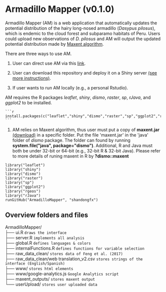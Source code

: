 Armadillo Mapper (v0.1.0)
=========================

Armadillo Mapper (AM) is a web application that automatically updates
the potential distribution of the hairy long-nosed armadillo (*Dasypus
pilosus*), which is endemic to the cloud forest and subparamo habitats
of Peru. Users could upload new observations of *D. pilosus* and AM will
output the updated potential distribution made by [Maxent
algorithm](version%203.3.3k;%20https://biodiversityinformatics.amnh.org/open_source/maxent/).

There are three ways to use AM.

1.  User can direct use AM via this
    [link](http://armadillomapper.fengxiao.info).

2.  User can download this repository and deploy it on a Shiny server
    [(see more instructions)](https://shiny.rstudio.com/deploy/).

3.  If user wants to run AM locally (e.g., a personal Rstudio).


AM requires the R packages *leaflet*, *shiny*, *dismo*,
    *raster*, *sp*, *rJava*, and *ggplot2* to be installed.

    ```r
    install.packages(c("leaflet","shiny","dismo","raster","sp","ggplot2","rgeos","rJava"))
    ```

1.  AM relies on Maxent algorithm, thus user must put a copy of
    **maxent.jar**
    [(download)](https://github.com/mrmaxent/Maxent/tree/master/ArchivedReleases/3.3.3k)
    in a specific folder. Put the file 'maxent.jar' in the 'java' folder
    of *dismo* package. The folder can found by running
    **system.file("java", package="dismo")**. Additional, R and Java
    must both be under 32-bit or 64-bit (e.g., 32-bit R & 32-bit Java).
    Please refer to more details of runing maxent in R by
    **?dismo::maxent**

<!-- -->

    library("leaflet")
    library("shiny")
    library("dismo")
    library("raster")
    library("sp")
    library("ggplot2")
    library("rgeos")
    library("rJava")
    runGitHub("ArmadilloMapper", "shandongfx")

Overview folders and files
------------------------------------------

ArmadilloMapper/  
├── ui.R `draws the interface`  
├── server.R `implements all analysis`  
├── global.R `defines languages & colors`  
├── internalFunctions.R            `defines functions for variable selection`   
├── raw\_data\_clean/ `stores data of Feng et al. (2017)`  
├── raw\_data\_clean/web translation\_v2.csv
`stores strings of the interface (English/Spanish)`  
├── www/ `stores html elements`  
├── www/google-analytics.js `Google Analytics script`  
├── maxent\_outputs/ `stores maxent output`  
└── userUpload/ `stores user uploaded data`
